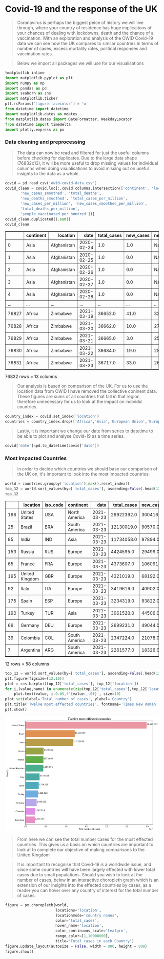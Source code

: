 # Covid-19 and the response of the UK

>Coronavirus is perhaps the biggest peice of history we will live through, where your country of residence has huge implicaitons of your chances of dealing with lockdowns, death and the chance of a vaccination. With an exploration and analysis of the OWID Covid-19 data we can see how the UK compares to similar countries in terms of number of cases, excess mortality rates, political responses and vaccination rates. 

>Below we import all packages we will use for our visualisations


```python
%matplotlib inline
import matplotlib.pyplot as plt
import numpy as np
import pandas as pd
import seaborn as sns
import matplotlib.ticker
plt.rcParams['figure.facecolor'] = 'w'
from datetime import datetime
import matplotlib.dates as mdates
from matplotlib.dates import DateFormatter, WeekdayLocator
from datetime import timedelta
import plotly.express as px
```

### Data cleaning and preprocessing

>The data can now be read and filtered for just the useful columns before checking for duplicates. Due to the large data shape (76832x13), it will be more useful to drop missing values for individual columns when doing visualisations to avoid missing out on useful insights to the data as a whole.


```python
covid = pd.read_csv('owid-covid-data.csv')
covid_clean = covid.loc[:,covid.columns.intersection(['continent', 'location', 'date', 'total_cases', 'new_cases',
       'new_cases_smoothed', 'total_deaths',
       'new_deaths_smoothed', 'total_cases_per_million',
       'new_cases_per_million', 'new_cases_smoothed_per_million',
       'total_deaths_per_million',
       'people_vaccinated_per_hundred'])]
covid_clean.duplicated().sum()
covid_clean
```




<div>
<style scoped>
    .dataframe tbody tr th:only-of-type {
        vertical-align: middle;
    }

    .dataframe tbody tr th {
        vertical-align: top;
    }

    .dataframe thead th {
        text-align: right;
    }
</style>
<table border="1" class="dataframe">
  <thead>
    <tr style="text-align: right;">
      <th></th>
      <th>continent</th>
      <th>location</th>
      <th>date</th>
      <th>total_cases</th>
      <th>new_cases</th>
      <th>new_cases_smoothed</th>
      <th>total_deaths</th>
      <th>new_deaths_smoothed</th>
      <th>total_cases_per_million</th>
      <th>new_cases_per_million</th>
      <th>new_cases_smoothed_per_million</th>
      <th>total_deaths_per_million</th>
      <th>people_vaccinated_per_hundred</th>
    </tr>
  </thead>
  <tbody>
    <tr>
      <td>0</td>
      <td>Asia</td>
      <td>Afghanistan</td>
      <td>2020-02-24</td>
      <td>1.0</td>
      <td>1.0</td>
      <td>NaN</td>
      <td>NaN</td>
      <td>NaN</td>
      <td>0.026</td>
      <td>0.026</td>
      <td>NaN</td>
      <td>NaN</td>
      <td>NaN</td>
    </tr>
    <tr>
      <td>1</td>
      <td>Asia</td>
      <td>Afghanistan</td>
      <td>2020-02-25</td>
      <td>1.0</td>
      <td>0.0</td>
      <td>NaN</td>
      <td>NaN</td>
      <td>NaN</td>
      <td>0.026</td>
      <td>0.000</td>
      <td>NaN</td>
      <td>NaN</td>
      <td>NaN</td>
    </tr>
    <tr>
      <td>2</td>
      <td>Asia</td>
      <td>Afghanistan</td>
      <td>2020-02-26</td>
      <td>1.0</td>
      <td>0.0</td>
      <td>NaN</td>
      <td>NaN</td>
      <td>NaN</td>
      <td>0.026</td>
      <td>0.000</td>
      <td>NaN</td>
      <td>NaN</td>
      <td>NaN</td>
    </tr>
    <tr>
      <td>3</td>
      <td>Asia</td>
      <td>Afghanistan</td>
      <td>2020-02-27</td>
      <td>1.0</td>
      <td>0.0</td>
      <td>NaN</td>
      <td>NaN</td>
      <td>NaN</td>
      <td>0.026</td>
      <td>0.000</td>
      <td>NaN</td>
      <td>NaN</td>
      <td>NaN</td>
    </tr>
    <tr>
      <td>4</td>
      <td>Asia</td>
      <td>Afghanistan</td>
      <td>2020-02-28</td>
      <td>1.0</td>
      <td>0.0</td>
      <td>NaN</td>
      <td>NaN</td>
      <td>NaN</td>
      <td>0.026</td>
      <td>0.000</td>
      <td>NaN</td>
      <td>NaN</td>
      <td>NaN</td>
    </tr>
    <tr>
      <td>...</td>
      <td>...</td>
      <td>...</td>
      <td>...</td>
      <td>...</td>
      <td>...</td>
      <td>...</td>
      <td>...</td>
      <td>...</td>
      <td>...</td>
      <td>...</td>
      <td>...</td>
      <td>...</td>
      <td>...</td>
    </tr>
    <tr>
      <td>76827</td>
      <td>Africa</td>
      <td>Zimbabwe</td>
      <td>2021-03-19</td>
      <td>36652.0</td>
      <td>41.0</td>
      <td>32.714</td>
      <td>1510.0</td>
      <td>2.000</td>
      <td>2466.001</td>
      <td>2.759</td>
      <td>2.201</td>
      <td>101.595</td>
      <td>0.28</td>
    </tr>
    <tr>
      <td>76828</td>
      <td>Africa</td>
      <td>Zimbabwe</td>
      <td>2021-03-20</td>
      <td>36662.0</td>
      <td>10.0</td>
      <td>27.286</td>
      <td>1510.0</td>
      <td>1.286</td>
      <td>2466.674</td>
      <td>0.673</td>
      <td>1.836</td>
      <td>101.595</td>
      <td>0.28</td>
    </tr>
    <tr>
      <td>76829</td>
      <td>Africa</td>
      <td>Zimbabwe</td>
      <td>2021-03-21</td>
      <td>36665.0</td>
      <td>3.0</td>
      <td>25.857</td>
      <td>1512.0</td>
      <td>1.286</td>
      <td>2466.876</td>
      <td>0.202</td>
      <td>1.740</td>
      <td>101.730</td>
      <td>0.29</td>
    </tr>
    <tr>
      <td>76830</td>
      <td>Africa</td>
      <td>Zimbabwe</td>
      <td>2021-03-22</td>
      <td>36684.0</td>
      <td>19.0</td>
      <td>25.714</td>
      <td>1514.0</td>
      <td>1.429</td>
      <td>2468.154</td>
      <td>1.278</td>
      <td>1.730</td>
      <td>101.864</td>
      <td>0.29</td>
    </tr>
    <tr>
      <td>76831</td>
      <td>Africa</td>
      <td>Zimbabwe</td>
      <td>2021-03-23</td>
      <td>36717.0</td>
      <td>33.0</td>
      <td>26.000</td>
      <td>1516.0</td>
      <td>1.286</td>
      <td>2470.375</td>
      <td>2.220</td>
      <td>1.749</td>
      <td>101.999</td>
      <td>0.30</td>
    </tr>
  </tbody>
</table>
<p>76832 rows × 13 columns</p>
</div>



>Our analysis is based on comparison of the UK. For us to use the location data from OWID I have removed the collective coninent data. These figures are sums of all countries that fall in that region, therefore unnecessary for us to look at the impact on individul countries.


```python
country_index = covid.set_index('location')
countries = country_index.drop(['Africa','Asia','European Union','Europe','International','Oceania','South America','World','North America'])
```

> Lastly, it is important we change our date from series to datetime to be able to plot and analyse Covid-19 as a time series.


```python
covid['date']=pd.to_datetime(covid['date'])
```

### Most Impacted Countries

> In order to decide which countries we should base our comparison of the UK on, it's important to look into the most impacted countries:


```python
world = countries.groupby('location').max().reset_index()
top_12 = world.sort_values(by=['total_cases'], ascending=False).head(12)
top_12
```




<div>
<style scoped>
    .dataframe tbody tr th:only-of-type {
        vertical-align: middle;
    }

    .dataframe tbody tr th {
        vertical-align: top;
    }

    .dataframe thead th {
        text-align: right;
    }
</style>
<table border="1" class="dataframe">
  <thead>
    <tr style="text-align: right;">
      <th></th>
      <th>location</th>
      <th>iso_code</th>
      <th>continent</th>
      <th>date</th>
      <th>total_cases</th>
      <th>new_cases</th>
      <th>new_cases_smoothed</th>
      <th>total_deaths</th>
      <th>new_deaths</th>
      <th>new_deaths_smoothed</th>
      <th>...</th>
      <th>gdp_per_capita</th>
      <th>extreme_poverty</th>
      <th>cardiovasc_death_rate</th>
      <th>diabetes_prevalence</th>
      <th>female_smokers</th>
      <th>male_smokers</th>
      <th>handwashing_facilities</th>
      <th>hospital_beds_per_thousand</th>
      <th>life_expectancy</th>
      <th>human_development_index</th>
    </tr>
  </thead>
  <tbody>
    <tr>
      <td>196</td>
      <td>United States</td>
      <td>USA</td>
      <td>North America</td>
      <td>2021-03-23</td>
      <td>29922392.0</td>
      <td>300416.0</td>
      <td>250743.571</td>
      <td>543843.0</td>
      <td>4477.0</td>
      <td>3427.429</td>
      <td>...</td>
      <td>54225.446</td>
      <td>1.2</td>
      <td>151.089</td>
      <td>10.79</td>
      <td>19.1</td>
      <td>24.6</td>
      <td>NaN</td>
      <td>2.77</td>
      <td>78.86</td>
      <td>0.926</td>
    </tr>
    <tr>
      <td>25</td>
      <td>Brazil</td>
      <td>BRA</td>
      <td>South America</td>
      <td>2021-03-23</td>
      <td>12130019.0</td>
      <td>90570.0</td>
      <td>75416.714</td>
      <td>298676.0</td>
      <td>3251.0</td>
      <td>2364.143</td>
      <td>...</td>
      <td>14103.452</td>
      <td>3.4</td>
      <td>177.961</td>
      <td>8.11</td>
      <td>10.1</td>
      <td>17.9</td>
      <td>NaN</td>
      <td>2.20</td>
      <td>75.88</td>
      <td>0.765</td>
    </tr>
    <tr>
      <td>85</td>
      <td>India</td>
      <td>IND</td>
      <td>Asia</td>
      <td>2021-03-23</td>
      <td>11734058.0</td>
      <td>97894.0</td>
      <td>93198.571</td>
      <td>160441.0</td>
      <td>2003.0</td>
      <td>1168.000</td>
      <td>...</td>
      <td>6426.674</td>
      <td>21.2</td>
      <td>282.280</td>
      <td>10.39</td>
      <td>1.9</td>
      <td>20.6</td>
      <td>59.550</td>
      <td>0.53</td>
      <td>69.66</td>
      <td>0.645</td>
    </tr>
    <tr>
      <td>153</td>
      <td>Russia</td>
      <td>RUS</td>
      <td>Europe</td>
      <td>2021-03-23</td>
      <td>4424595.0</td>
      <td>29499.0</td>
      <td>28501.143</td>
      <td>94231.0</td>
      <td>624.0</td>
      <td>554.571</td>
      <td>...</td>
      <td>24765.954</td>
      <td>0.1</td>
      <td>431.297</td>
      <td>6.18</td>
      <td>23.4</td>
      <td>58.3</td>
      <td>NaN</td>
      <td>8.05</td>
      <td>72.58</td>
      <td>0.824</td>
    </tr>
    <tr>
      <td>65</td>
      <td>France</td>
      <td>FRA</td>
      <td>Europe</td>
      <td>2021-03-23</td>
      <td>4373607.0</td>
      <td>106091.0</td>
      <td>56225.286</td>
      <td>93064.0</td>
      <td>1438.0</td>
      <td>975.286</td>
      <td>...</td>
      <td>38605.671</td>
      <td>NaN</td>
      <td>86.060</td>
      <td>4.77</td>
      <td>30.1</td>
      <td>35.6</td>
      <td>NaN</td>
      <td>5.98</td>
      <td>82.66</td>
      <td>0.901</td>
    </tr>
    <tr>
      <td>195</td>
      <td>United Kingdom</td>
      <td>GBR</td>
      <td>Europe</td>
      <td>2021-03-23</td>
      <td>4321019.0</td>
      <td>68192.0</td>
      <td>59828.571</td>
      <td>126523.0</td>
      <td>1826.0</td>
      <td>1253.000</td>
      <td>...</td>
      <td>39753.244</td>
      <td>0.2</td>
      <td>122.137</td>
      <td>4.28</td>
      <td>20.0</td>
      <td>24.7</td>
      <td>NaN</td>
      <td>2.54</td>
      <td>81.32</td>
      <td>0.932</td>
    </tr>
    <tr>
      <td>92</td>
      <td>Italy</td>
      <td>ITA</td>
      <td>Europe</td>
      <td>2021-03-23</td>
      <td>3419616.0</td>
      <td>40902.0</td>
      <td>35072.571</td>
      <td>105879.0</td>
      <td>993.0</td>
      <td>814.286</td>
      <td>...</td>
      <td>35220.084</td>
      <td>2.0</td>
      <td>113.151</td>
      <td>4.78</td>
      <td>19.8</td>
      <td>27.8</td>
      <td>NaN</td>
      <td>3.18</td>
      <td>83.51</td>
      <td>0.892</td>
    </tr>
    <tr>
      <td>175</td>
      <td>Spain</td>
      <td>ESP</td>
      <td>Europe</td>
      <td>2021-03-23</td>
      <td>3234319.0</td>
      <td>93822.0</td>
      <td>37010.714</td>
      <td>73744.0</td>
      <td>1623.0</td>
      <td>865.714</td>
      <td>...</td>
      <td>34272.360</td>
      <td>1.0</td>
      <td>99.403</td>
      <td>7.17</td>
      <td>27.4</td>
      <td>31.4</td>
      <td>NaN</td>
      <td>2.97</td>
      <td>83.56</td>
      <td>0.904</td>
    </tr>
    <tr>
      <td>190</td>
      <td>Turkey</td>
      <td>TUR</td>
      <td>Asia</td>
      <td>2021-03-23</td>
      <td>3061520.0</td>
      <td>44506.0</td>
      <td>33307.143</td>
      <td>30316.0</td>
      <td>259.0</td>
      <td>255.143</td>
      <td>...</td>
      <td>25129.341</td>
      <td>0.2</td>
      <td>171.285</td>
      <td>12.13</td>
      <td>14.1</td>
      <td>41.1</td>
      <td>NaN</td>
      <td>2.81</td>
      <td>77.69</td>
      <td>0.820</td>
    </tr>
    <tr>
      <td>69</td>
      <td>Germany</td>
      <td>DEU</td>
      <td>Europe</td>
      <td>2021-03-23</td>
      <td>2699231.0</td>
      <td>49044.0</td>
      <td>25757.000</td>
      <td>75255.0</td>
      <td>1734.0</td>
      <td>894.429</td>
      <td>...</td>
      <td>45229.245</td>
      <td>NaN</td>
      <td>156.139</td>
      <td>8.31</td>
      <td>28.2</td>
      <td>33.1</td>
      <td>NaN</td>
      <td>8.00</td>
      <td>81.33</td>
      <td>0.947</td>
    </tr>
    <tr>
      <td>39</td>
      <td>Colombia</td>
      <td>COL</td>
      <td>South America</td>
      <td>2021-03-23</td>
      <td>2347224.0</td>
      <td>21078.0</td>
      <td>17857.000</td>
      <td>62274.0</td>
      <td>400.0</td>
      <td>391.857</td>
      <td>...</td>
      <td>13254.949</td>
      <td>4.5</td>
      <td>124.240</td>
      <td>7.44</td>
      <td>4.7</td>
      <td>13.5</td>
      <td>65.386</td>
      <td>1.71</td>
      <td>77.29</td>
      <td>0.767</td>
    </tr>
    <tr>
      <td>7</td>
      <td>Argentina</td>
      <td>ARG</td>
      <td>South America</td>
      <td>2021-03-23</td>
      <td>2261577.0</td>
      <td>18326.0</td>
      <td>15051.143</td>
      <td>54823.0</td>
      <td>3351.0</td>
      <td>788.857</td>
      <td>...</td>
      <td>18933.907</td>
      <td>0.6</td>
      <td>191.032</td>
      <td>5.50</td>
      <td>16.2</td>
      <td>27.7</td>
      <td>NaN</td>
      <td>5.00</td>
      <td>76.67</td>
      <td>0.845</td>
    </tr>
  </tbody>
</table>
<p>12 rows × 58 columns</p>
</div>




```python
top_12 = world.sort_values(by=['total_cases'], ascending=False).head(12)
plt.figure(figsize=(12,10))
plot = sns.barplot(top_12['total_cases'], top_12['location'])
for i,(value,name) in enumerate(zip(top_12['total_cases'],top_12['location'])):
    plot.text(value, i-0.05,f'{value:,.0f}', size=10)
plot.set(xlabel='Total number of cases', ylabel='Country')
plt.title('Twelve most effected countries', fontname='Times New Roman', fontsize =18, fontweight='bold')
plt.show()
```


![png](output_13_0.png)


>From here we can see the total number cases for the most effected countries. This gives us a basis on which countries are important to look at to complete our objective of making comparisons to the United Kingdom

> It is important to recognise that Covid-19 is a worldwide issue, and since some countries will have been largely effected with lower total cases due to small populations. Should you wish to look at the number of cases, below in an interactive choropleth graph which is an extension of our insights into the effected countries by cases, as a reader you can hover over any country of interest for the total number of cases.


```python
figure = px.choropleth(world,
                       locations='location', 
                       locationmode='country names', 
                       color='total_cases', 
                       hover_name='location', 
                       color_continuous_scale='tealgrn', 
                       range_color=[1,10000000],
                       title='Total cases in each Country')
figure.update_layout(autosize = False, width = 800, height = 800)
figure.show()
```


<div>                            <div id="74e368bd-6ee1-40df-b789-3b1d6ef2b591" class="plotly-graph-div" style="height:800px; width:800px;"></div>            <script type="text/javascript">                require(["plotly"], function(Plotly) {                    window.PLOTLYENV=window.PLOTLYENV || {};                                    if (document.getElementById("74e368bd-6ee1-40df-b789-3b1d6ef2b591")) {                    Plotly.newPlot(                        "74e368bd-6ee1-40df-b789-3b1d6ef2b591",                        [{"coloraxis": "coloraxis", "geo": "geo", "hovertemplate": "<b>%{hovertext}</b><br><br>location=%{location}<br>total_cases=%{z}<extra></extra>", "hovertext": ["Afghanistan", "Albania", "Algeria", "Andorra", "Angola", "Anguilla", "Antigua and Barbuda", "Argentina", "Armenia", "Australia", "Austria", "Azerbaijan", "Bahamas", "Bahrain", "Bangladesh", "Barbados", "Belarus", "Belgium", "Belize", "Benin", "Bermuda", "Bhutan", "Bolivia", "Bosnia and Herzegovina", "Botswana", "Brazil", "Brunei", "Bulgaria", "Burkina Faso", "Burundi", "Cambodia", "Cameroon", "Canada", "Cape Verde", "Cayman Islands", "Central African Republic", "Chad", "Chile", "China", "Colombia", "Comoros", "Congo", "Costa Rica", "Cote d'Ivoire", "Croatia", "Cuba", "Cyprus", "Czechia", "Democratic Republic of Congo", "Denmark", "Djibouti", "Dominica", "Dominican Republic", "Ecuador", "Egypt", "El Salvador", "Equatorial Guinea", "Eritrea", "Estonia", "Eswatini", "Ethiopia", "Faeroe Islands", "Falkland Islands", "Fiji", "Finland", "France", "Gabon", "Gambia", "Georgia", "Germany", "Ghana", "Gibraltar", "Greece", "Greenland", "Grenada", "Guatemala", "Guernsey", "Guinea", "Guinea-Bissau", "Guyana", "Haiti", "Honduras", "Hong Kong", "Hungary", "Iceland", "India", "Indonesia", "Iran", "Iraq", "Ireland", "Isle of Man", "Israel", "Italy", "Jamaica", "Japan", "Jersey", "Jordan", "Kazakhstan", "Kenya", "Kosovo", "Kuwait", "Kyrgyzstan", "Laos", "Latvia", "Lebanon", "Lesotho", "Liberia", "Libya", "Liechtenstein", "Lithuania", "Luxembourg", "Macao", "Madagascar", "Malawi", "Malaysia", "Maldives", "Mali", "Malta", "Marshall Islands", "Mauritania", "Mauritius", "Mexico", "Micronesia (country)", "Moldova", "Monaco", "Mongolia", "Montenegro", "Montserrat", "Morocco", "Mozambique", "Myanmar", "Namibia", "Nepal", "Netherlands", "New Zealand", "Nicaragua", "Niger", "Nigeria", "North Macedonia", "Northern Cyprus", "Norway", "Oman", "Pakistan", "Palestine", "Panama", "Papua New Guinea", "Paraguay", "Peru", "Philippines", "Poland", "Portugal", "Qatar", "Romania", "Russia", "Rwanda", "Saint Helena", "Saint Kitts and Nevis", "Saint Lucia", "Saint Vincent and the Grenadines", "Samoa", "San Marino", "Sao Tome and Principe", "Saudi Arabia", "Senegal", "Serbia", "Seychelles", "Sierra Leone", "Singapore", "Slovakia", "Slovenia", "Solomon Islands", "Somalia", "South Africa", "South Korea", "South Sudan", "Spain", "Sri Lanka", "Sudan", "Suriname", "Sweden", "Switzerland", "Syria", "Taiwan", "Tajikistan", "Tanzania", "Thailand", "Timor", "Togo", "Trinidad and Tobago", "Tunisia", "Turkey", "Turks and Caicos Islands", "Uganda", "Ukraine", "United Arab Emirates", "United Kingdom", "United States", "Uruguay", "Uzbekistan", "Vanuatu", "Vatican", "Venezuela", "Vietnam", "Yemen", "Zambia", "Zimbabwe"], "locationmode": "country names", "locations": ["Afghanistan", "Albania", "Algeria", "Andorra", "Angola", "Anguilla", "Antigua and Barbuda", "Argentina", "Armenia", "Australia", "Austria", "Azerbaijan", "Bahamas", "Bahrain", "Bangladesh", "Barbados", "Belarus", "Belgium", "Belize", "Benin", "Bermuda", "Bhutan", "Bolivia", "Bosnia and Herzegovina", "Botswana", "Brazil", "Brunei", "Bulgaria", "Burkina Faso", "Burundi", "Cambodia", "Cameroon", "Canada", "Cape Verde", "Cayman Islands", "Central African Republic", "Chad", "Chile", "China", "Colombia", "Comoros", "Congo", "Costa Rica", "Cote d'Ivoire", "Croatia", "Cuba", "Cyprus", "Czechia", "Democratic Republic of Congo", "Denmark", "Djibouti", "Dominica", "Dominican Republic", "Ecuador", "Egypt", "El Salvador", "Equatorial Guinea", "Eritrea", "Estonia", "Eswatini", "Ethiopia", "Faeroe Islands", "Falkland Islands", "Fiji", "Finland", "France", "Gabon", "Gambia", "Georgia", "Germany", "Ghana", "Gibraltar", "Greece", "Greenland", "Grenada", "Guatemala", "Guernsey", "Guinea", "Guinea-Bissau", "Guyana", "Haiti", "Honduras", "Hong Kong", "Hungary", "Iceland", "India", "Indonesia", "Iran", "Iraq", "Ireland", "Isle of Man", "Israel", "Italy", "Jamaica", "Japan", "Jersey", "Jordan", "Kazakhstan", "Kenya", "Kosovo", "Kuwait", "Kyrgyzstan", "Laos", "Latvia", "Lebanon", "Lesotho", "Liberia", "Libya", "Liechtenstein", "Lithuania", "Luxembourg", "Macao", "Madagascar", "Malawi", "Malaysia", "Maldives", "Mali", "Malta", "Marshall Islands", "Mauritania", "Mauritius", "Mexico", "Micronesia (country)", "Moldova", "Monaco", "Mongolia", "Montenegro", "Montserrat", "Morocco", "Mozambique", "Myanmar", "Namibia", "Nepal", "Netherlands", "New Zealand", "Nicaragua", "Niger", "Nigeria", "North Macedonia", "Northern Cyprus", "Norway", "Oman", "Pakistan", "Palestine", "Panama", "Papua New Guinea", "Paraguay", "Peru", "Philippines", "Poland", "Portugal", "Qatar", "Romania", "Russia", "Rwanda", "Saint Helena", "Saint Kitts and Nevis", "Saint Lucia", "Saint Vincent and the Grenadines", "Samoa", "San Marino", "Sao Tome and Principe", "Saudi Arabia", "Senegal", "Serbia", "Seychelles", "Sierra Leone", "Singapore", "Slovakia", "Slovenia", "Solomon Islands", "Somalia", "South Africa", "South Korea", "South Sudan", "Spain", "Sri Lanka", "Sudan", "Suriname", "Sweden", "Switzerland", "Syria", "Taiwan", "Tajikistan", "Tanzania", "Thailand", "Timor", "Togo", "Trinidad and Tobago", "Tunisia", "Turkey", "Turks and Caicos Islands", "Uganda", "Ukraine", "United Arab Emirates", "United Kingdom", "United States", "Uruguay", "Uzbekistan", "Vanuatu", "Vatican", "Venezuela", "Vietnam", "Yemen", "Zambia", "Zimbabwe"], "name": "", "type": "choropleth", "z": [56177.0, 121847.0, 116349.0, 11591.0, 21774.0, null, 1080.0, 2261577.0, 185020.0, 29221.0, 519980.0, 248307.0, 8935.0, 137550.0, 577241.0, 3574.0, 312474.0, 842775.0, 12410.0, 6818.0, null, 869.0, 266086.0, 156346.0, 37559.0, 12130019.0, 206.0, 312741.0, 12572.0, 2628.0, 1817.0, 40622.0, 947489.0, 16555.0, null, 5087.0, 4440.0, 942958.0, 101582.0, 2347224.0, 3681.0, 9564.0, 213438.0, 40868.0, 258745.0, 68250.0, 42993.0, 1475538.0, 27580.0, 227723.0, 6771.0, 156.0, 250177.0, 313570.0, 196709.0, 63344.0, 6780.0, 3118.0, 97456.0, 17296.0, 190594.0, null, null, 67.0, 72713.0, 4373607.0, 18078.0, 5255.0, 278178.0, 2699231.0, 89893.0, null, 242347.0, null, 154.0, 189067.0, null, 18945.0, 3586.0, 9732.0, 12722.0, 184031.0, null, 586123.0, 6122.0, 11734058.0, 1471225.0, 1815712.0, 803041.0, 231484.0, null, 829689.0, 3419616.0, 36231.0, 458621.0, null, 553727.0, 285241.0, 123167.0, 80295.0, 221743.0, 87652.0, 49.0, 98094.0, 444865.0, 10685.0, 2042.0, 153411.0, 2634.0, 210202.0, 59662.0, null, 22682.0, 33323.0, 335540.0, 22790.0, 9474.0, 28409.0, 4.0, 17658.0, 826.0, 2203041.0, 1.0, 217715.0, 2199.0, 5610.0, 88116.0, null, 492403.0, 66496.0, 142264.0, 42771.0, 276244.0, 1230746.0, 2470.0, 6629.0, 4939.0, 162076.0, 120882.0, null, 89120.0, 152364.0, 637042.0, 228044.0, 351667.0, 3758.0, 198135.0, 1481259.0, 677653.0, 2089869.0, 818212.0, 174762.0, 907007.0, 4424595.0, 20975.0, null, 44.0, 4149.0, 1696.0, 3.0, 4432.0, 2159.0, 385834.0, 37958.0, 561372.0, 3798.0, 3949.0, 60221.0, 350551.0, 207298.0, 18.0, 10369.0, 1538961.0, 99846.0, 9919.0, 3234319.0, 90765.0, 31147.0, 9074.0, 758335.0, 586096.0, 17743.0, 1007.0, 13308.0, 509.0, 28346.0, 351.0, 9147.0, 7865.0, 246507.0, 3061520.0, null, 40719.0, 1615747.0, 444398.0, 4321019.0, 29922392.0, 86007.0, 81678.0, 3.0, 27.0, 152508.0, 2575.0, 3612.0, 86779.0, 36717.0]}],                        {"autosize": false, "coloraxis": {"cmax": 10000000, "cmin": 1, "colorbar": {"title": {"text": "total_cases"}}, "colorscale": [[0.0, "rgb(176, 242, 188)"], [0.16666666666666666, "rgb(137, 232, 172)"], [0.3333333333333333, "rgb(103, 219, 165)"], [0.5, "rgb(76, 200, 163)"], [0.6666666666666666, "rgb(56, 178, 163)"], [0.8333333333333334, "rgb(44, 152, 160)"], [1.0, "rgb(37, 125, 152)"]]}, "geo": {"center": {}, "domain": {"x": [0.0, 1.0], "y": [0.0, 1.0]}}, "height": 800, "legend": {"tracegroupgap": 0}, "template": {"data": {"bar": [{"error_x": {"color": "#2a3f5f"}, "error_y": {"color": "#2a3f5f"}, "marker": {"line": {"color": "#E5ECF6", "width": 0.5}}, "type": "bar"}], "barpolar": [{"marker": {"line": {"color": "#E5ECF6", "width": 0.5}}, "type": "barpolar"}], "carpet": [{"aaxis": {"endlinecolor": "#2a3f5f", "gridcolor": "white", "linecolor": "white", "minorgridcolor": "white", "startlinecolor": "#2a3f5f"}, "baxis": {"endlinecolor": "#2a3f5f", "gridcolor": "white", "linecolor": "white", "minorgridcolor": "white", "startlinecolor": "#2a3f5f"}, "type": "carpet"}], "choropleth": [{"colorbar": {"outlinewidth": 0, "ticks": ""}, "type": "choropleth"}], "contour": [{"colorbar": {"outlinewidth": 0, "ticks": ""}, "colorscale": [[0.0, "#0d0887"], [0.1111111111111111, "#46039f"], [0.2222222222222222, "#7201a8"], [0.3333333333333333, "#9c179e"], [0.4444444444444444, "#bd3786"], [0.5555555555555556, "#d8576b"], [0.6666666666666666, "#ed7953"], [0.7777777777777778, "#fb9f3a"], [0.8888888888888888, "#fdca26"], [1.0, "#f0f921"]], "type": "contour"}], "contourcarpet": [{"colorbar": {"outlinewidth": 0, "ticks": ""}, "type": "contourcarpet"}], "heatmap": [{"colorbar": {"outlinewidth": 0, "ticks": ""}, "colorscale": [[0.0, "#0d0887"], [0.1111111111111111, "#46039f"], [0.2222222222222222, "#7201a8"], [0.3333333333333333, "#9c179e"], [0.4444444444444444, "#bd3786"], [0.5555555555555556, "#d8576b"], [0.6666666666666666, "#ed7953"], [0.7777777777777778, "#fb9f3a"], [0.8888888888888888, "#fdca26"], [1.0, "#f0f921"]], "type": "heatmap"}], "heatmapgl": [{"colorbar": {"outlinewidth": 0, "ticks": ""}, "colorscale": [[0.0, "#0d0887"], [0.1111111111111111, "#46039f"], [0.2222222222222222, "#7201a8"], [0.3333333333333333, "#9c179e"], [0.4444444444444444, "#bd3786"], [0.5555555555555556, "#d8576b"], [0.6666666666666666, "#ed7953"], [0.7777777777777778, "#fb9f3a"], [0.8888888888888888, "#fdca26"], [1.0, "#f0f921"]], "type": "heatmapgl"}], "histogram": [{"marker": {"colorbar": {"outlinewidth": 0, "ticks": ""}}, "type": "histogram"}], "histogram2d": [{"colorbar": {"outlinewidth": 0, "ticks": ""}, "colorscale": [[0.0, "#0d0887"], [0.1111111111111111, "#46039f"], [0.2222222222222222, "#7201a8"], [0.3333333333333333, "#9c179e"], [0.4444444444444444, "#bd3786"], [0.5555555555555556, "#d8576b"], [0.6666666666666666, "#ed7953"], [0.7777777777777778, "#fb9f3a"], [0.8888888888888888, "#fdca26"], [1.0, "#f0f921"]], "type": "histogram2d"}], "histogram2dcontour": [{"colorbar": {"outlinewidth": 0, "ticks": ""}, "colorscale": [[0.0, "#0d0887"], [0.1111111111111111, "#46039f"], [0.2222222222222222, "#7201a8"], [0.3333333333333333, "#9c179e"], [0.4444444444444444, "#bd3786"], [0.5555555555555556, "#d8576b"], [0.6666666666666666, "#ed7953"], [0.7777777777777778, "#fb9f3a"], [0.8888888888888888, "#fdca26"], [1.0, "#f0f921"]], "type": "histogram2dcontour"}], "mesh3d": [{"colorbar": {"outlinewidth": 0, "ticks": ""}, "type": "mesh3d"}], "parcoords": [{"line": {"colorbar": {"outlinewidth": 0, "ticks": ""}}, "type": "parcoords"}], "pie": [{"automargin": true, "type": "pie"}], "scatter": [{"marker": {"colorbar": {"outlinewidth": 0, "ticks": ""}}, "type": "scatter"}], "scatter3d": [{"line": {"colorbar": {"outlinewidth": 0, "ticks": ""}}, "marker": {"colorbar": {"outlinewidth": 0, "ticks": ""}}, "type": "scatter3d"}], "scattercarpet": [{"marker": {"colorbar": {"outlinewidth": 0, "ticks": ""}}, "type": "scattercarpet"}], "scattergeo": [{"marker": {"colorbar": {"outlinewidth": 0, "ticks": ""}}, "type": "scattergeo"}], "scattergl": [{"marker": {"colorbar": {"outlinewidth": 0, "ticks": ""}}, "type": "scattergl"}], "scattermapbox": [{"marker": {"colorbar": {"outlinewidth": 0, "ticks": ""}}, "type": "scattermapbox"}], "scatterpolar": [{"marker": {"colorbar": {"outlinewidth": 0, "ticks": ""}}, "type": "scatterpolar"}], "scatterpolargl": [{"marker": {"colorbar": {"outlinewidth": 0, "ticks": ""}}, "type": "scatterpolargl"}], "scatterternary": [{"marker": {"colorbar": {"outlinewidth": 0, "ticks": ""}}, "type": "scatterternary"}], "surface": [{"colorbar": {"outlinewidth": 0, "ticks": ""}, "colorscale": [[0.0, "#0d0887"], [0.1111111111111111, "#46039f"], [0.2222222222222222, "#7201a8"], [0.3333333333333333, "#9c179e"], [0.4444444444444444, "#bd3786"], [0.5555555555555556, "#d8576b"], [0.6666666666666666, "#ed7953"], [0.7777777777777778, "#fb9f3a"], [0.8888888888888888, "#fdca26"], [1.0, "#f0f921"]], "type": "surface"}], "table": [{"cells": {"fill": {"color": "#EBF0F8"}, "line": {"color": "white"}}, "header": {"fill": {"color": "#C8D4E3"}, "line": {"color": "white"}}, "type": "table"}]}, "layout": {"annotationdefaults": {"arrowcolor": "#2a3f5f", "arrowhead": 0, "arrowwidth": 1}, "autotypenumbers": "strict", "coloraxis": {"colorbar": {"outlinewidth": 0, "ticks": ""}}, "colorscale": {"diverging": [[0, "#8e0152"], [0.1, "#c51b7d"], [0.2, "#de77ae"], [0.3, "#f1b6da"], [0.4, "#fde0ef"], [0.5, "#f7f7f7"], [0.6, "#e6f5d0"], [0.7, "#b8e186"], [0.8, "#7fbc41"], [0.9, "#4d9221"], [1, "#276419"]], "sequential": [[0.0, "#0d0887"], [0.1111111111111111, "#46039f"], [0.2222222222222222, "#7201a8"], [0.3333333333333333, "#9c179e"], [0.4444444444444444, "#bd3786"], [0.5555555555555556, "#d8576b"], [0.6666666666666666, "#ed7953"], [0.7777777777777778, "#fb9f3a"], [0.8888888888888888, "#fdca26"], [1.0, "#f0f921"]], "sequentialminus": [[0.0, "#0d0887"], [0.1111111111111111, "#46039f"], [0.2222222222222222, "#7201a8"], [0.3333333333333333, "#9c179e"], [0.4444444444444444, "#bd3786"], [0.5555555555555556, "#d8576b"], [0.6666666666666666, "#ed7953"], [0.7777777777777778, "#fb9f3a"], [0.8888888888888888, "#fdca26"], [1.0, "#f0f921"]]}, "colorway": ["#636efa", "#EF553B", "#00cc96", "#ab63fa", "#FFA15A", "#19d3f3", "#FF6692", "#B6E880", "#FF97FF", "#FECB52"], "font": {"color": "#2a3f5f"}, "geo": {"bgcolor": "white", "lakecolor": "white", "landcolor": "#E5ECF6", "showlakes": true, "showland": true, "subunitcolor": "white"}, "hoverlabel": {"align": "left"}, "hovermode": "closest", "mapbox": {"style": "light"}, "paper_bgcolor": "white", "plot_bgcolor": "#E5ECF6", "polar": {"angularaxis": {"gridcolor": "white", "linecolor": "white", "ticks": ""}, "bgcolor": "#E5ECF6", "radialaxis": {"gridcolor": "white", "linecolor": "white", "ticks": ""}}, "scene": {"xaxis": {"backgroundcolor": "#E5ECF6", "gridcolor": "white", "gridwidth": 2, "linecolor": "white", "showbackground": true, "ticks": "", "zerolinecolor": "white"}, "yaxis": {"backgroundcolor": "#E5ECF6", "gridcolor": "white", "gridwidth": 2, "linecolor": "white", "showbackground": true, "ticks": "", "zerolinecolor": "white"}, "zaxis": {"backgroundcolor": "#E5ECF6", "gridcolor": "white", "gridwidth": 2, "linecolor": "white", "showbackground": true, "ticks": "", "zerolinecolor": "white"}}, "shapedefaults": {"line": {"color": "#2a3f5f"}}, "ternary": {"aaxis": {"gridcolor": "white", "linecolor": "white", "ticks": ""}, "baxis": {"gridcolor": "white", "linecolor": "white", "ticks": ""}, "bgcolor": "#E5ECF6", "caxis": {"gridcolor": "white", "linecolor": "white", "ticks": ""}}, "title": {"x": 0.05}, "xaxis": {"automargin": true, "gridcolor": "white", "linecolor": "white", "ticks": "", "title": {"standoff": 15}, "zerolinecolor": "white", "zerolinewidth": 2}, "yaxis": {"automargin": true, "gridcolor": "white", "linecolor": "white", "ticks": "", "title": {"standoff": 15}, "zerolinecolor": "white", "zerolinewidth": 2}}}, "title": {"text": "Total cases in each Country"}, "width": 800},                        {"responsive": true}                    ).then(function(){

var gd = document.getElementById('74e368bd-6ee1-40df-b789-3b1d6ef2b591');
var x = new MutationObserver(function (mutations, observer) {{
        var display = window.getComputedStyle(gd).display;
        if (!display || display === 'none') {{
            console.log([gd, 'removed!']);
            Plotly.purge(gd);
            observer.disconnect();
        }}
}});

// Listen for the removal of the full notebook cells
var notebookContainer = gd.closest('#notebook-container');
if (notebookContainer) {{
    x.observe(notebookContainer, {childList: true});
}}

// Listen for the clearing of the current output cell
var outputEl = gd.closest('.output');
if (outputEl) {{
    x.observe(outputEl, {childList: true});
}}

                        })                };                });            </script>        </div>


> Darker colours above indicated the countries with the most cases.
(Please note: if you wish to use interactive features of graph, check out my script rather than PDF.)

> Now we have seen the total cases in each country, we can look at the severity of the pandemic through exploring the amount of deaths. By looking at the amount of extra deaths in the year of the pandemic we can assess how badly it has impacted survival.

### Excess Mortality 

>An additional Covid-19 CSV from OWID has been used below:


```python
excess_mortality = pd.read_csv('excess-mortality-p-scores.csv')
excess_mortality.rename(columns = {'Entity':'location1','Code':'Iso_code','Excess mortality P-scores, all ages': 'P_scores'}, inplace=True)
countries1 = ['United Kingdom','United States','France']
excess_mortality1 = excess_mortality[excess_mortality['location1'].isin(countries1)]
```


```python
excess_mortality['Day']=pd.to_datetime(excess_mortality['Day'])
excess_mortality['Day']
```




    240    2020-01-31
    241    2020-02-29
    242    2020-03-31
    243    2020-04-30
    244    2020-05-31
              ...    
    3299   2021-01-17
    3300   2021-01-24
    3301   2021-01-31
    3302   2021-02-07
    3303   2021-02-14
    Name: Day, Length: 217, dtype: datetime64[ns]




```python
US = excess_mortality[excess_mortality['location1']== 'United States']
UK = excess_mortality[excess_mortality['location1']== 'United Kingdom']
France = excess_mortality[excess_mortality['location1']== 'France']
```


```python
import datetime as dt
plt.figure(figsize=(12,8))
plt.ylim(-20,125)
plt.plot(US['Day'],US['P_scores'],color='green',alpha=0.5,label='US')
plt.plot(UK['Day'],UK['P_scores'],color='orange',alpha=1, label='UK')
plt.plot(France['Day'],France['P_scores'],color='Blue',alpha=0.5,label='France')
plt.gca().xaxis.set_major_formatter(mdates.DateFormatter('%Y-%m-%d'))
plt.gca().xaxis.set_major_locator(mdates.DayLocator(interval=14)) 
plt.gca().xaxis.set_tick_params(rotation = 45)
plt.ylabel('P-SCORE(%)', fontsize=12, alpha = 0.75)
plt.xlabel('Date', fontsize=12, alpha=0.75)
plt.title('Excess Mortality P score over Time', fontsize=18, weight='bold', alpha=1)
plt.legend()
plt.show()
```


![png](output_24_0.png)


> The chart here shows excess mortality from the start of the pandemic as a P score. The P score is calculated as the percentage difference between the number of deaths this year in weekly periods from previous years 2015-2019. The imported data is an extension CSV from OWID which allowed me to compare the UK with the US and France, two countries with similar economies. 

>To see where i got this dataset, follow this link for the CSV: https://ourworldindata.org/excess-mortality-covid

> We can see that during the first wave, the UK had a much larger excess mortality rate that than similar countries that even had more total cases (shown in graph 1). Perhaps this is due to the relaxed standpoint that the United Kingdom's policy makers took...

> Below is a time series graph that annotates the political repsonses made by Boris Johnson against the number of new cases in the UK to see if we can explain our spike in early excess mortality.


```python
uk_analysis = covid_clean[covid_clean['location']=='United Kingdom']
uk_analysis = uk_analysis[['location','new_cases_smoothed','date']]
uk_analysis = uk_analysis.dropna()
uk_analysis['date'] = pd.to_datetime(uk_analysis['date'])
```


```python
plt.figure(figsize=(12,8))
plt.plot(uk_analysis['date'],uk_analysis['new_cases_smoothed'])

style = dict(size=10, color='darkgrey')

plt.text('2020-1-31',2,"First UK cases confirmed", ha='left', **style)
plt.text('2020-2-26',10,"PM advised by scientists to lockdown", ha='left', **style)
plt.text('2020-3-13',35,"Major UK Sporting events", ha='left', **style)
plt.text('2020-3-23',5500,"Lockdown announced", ha='center', **style)
plt.text('2020-5-13',250,"PM urges poeple to go back to work", ha='left', **style)
plt.text('2020-5-13',150,"First lockdown easing", ha='left', **style)
plt.text('2020-8-1',600,"Eat out to help out scheme introduced", ha='left', **style)
plt.text('2020-9-14',22000,"Rule of six", ha='left', **style)
plt.text('2021-1-4',65000,"New National lockdown", ha='left', **style)
plt.text('2021-2-14',4000,"Vaccine intorduced", ha='center', **style)

plt.gca().xaxis.set_major_formatter(mdates.DateFormatter('%Y-%m-%d'))
plt.gca().xaxis.set_major_locator(mdates.DayLocator(interval=14)) 
plt.gca().xaxis.set_tick_params(rotation = 45)

plt.yscale('log')
plt.ylabel('New Cases', fontsize=12, alpha = 0.75)
plt.xlabel('Date', fontsize=12, alpha=0.75)

plt.axvline('2020-3-23', color='grey',alpha=0.5)
plt.axvline('2021-1-04', color='grey',alpha=0.5)
plt.text('2020-3-26',0.5, 'Lockdown 1', color ='red')
plt.text('2021-1-4',0.5, 'Lockdown 2', color ='red')
plt.title('United Kingdom Political Responses', fontsize=18, weight='bold', alpha=1)
plt.show()


```


![png](output_29_0.png)


> The above graph shows the new cases smoothed in the United Kingdom, annotated with the PM's response against the dates accordingly. SAGE, a government science advisory advised that restricting outside activities alongside shutting schools and work would delay the peak of the coronavirus outbreak by up to five weeks, reducing overall cases by 50%. What is abundantly clear to see in the graph is that the PM chose to ignore this for a further month, until announcing a lockdown on 2020-03-23 at the first axv line. To it's belated success, the number of new cases dramatically reduced to a point that the PM eased the lockdown and actively encouraged people to make up for lost time and 'eat out to help out'. 

> Even after recieving this modelled advice from SAGE, two major sporting events were still allowed to go ahead: Cheltenham festiavl and Liverpool's Champions league fixture where tens of thousands of Spanish fans were allowed to visit and watch the match. Potentially contracting or passing on the virus to those in at the match, hotels or in the city. 

>The graph, along with the dated annotations are a great way of showing how the UK responded too slow due to the PM ignoring all advice, which has lead to the high P-score in the previous graph and ultimately and increased number of avoidable deaths.


```python

```

> For more on SAGE's advise to the PM, see here: https://news.sky.com/story/covid-19-did-boris-johnson-ignore-his-scientific-advisers-in-the-run-up-to-lockdown-12179849

### Did the UK get it right with Vaccinations?

> The limitation to our above graph is that vaccinations were only introduced at the end of our data.

>Below we look into the vaccination responses from the UK, US, France, India and Isreal for comparison.


```python
covid['date']=pd.to_datetime(covid['date'])
countries = ['United States', 'United Kingdom', 'India','Israel','France']
covid_new = covid[covid['location'].isin(countries)]
```


```python
pivot = pd.pivot_table(
    data = covid_new,
    index = 'date',
    columns = 'location',
    values = 'people_vaccinated_per_hundred',
    aggfunc ='mean',
)
pivot = pivot.fillna(method='ffill')
```


```python
country_of_interest = 'United Kingdom'
UK_colour = {location:('darkcyan' if location== country_of_interest else 'grey') for location in countries}
colour_depth = {location:(1.0 if location == country_of_interest else 0.75) for location in countries}
```


```python
plt.figure(figsize=(12,6))
plt.ylim(0,100)

for location in countries:
    plt.plot(
    pivot.index,
    pivot[location],
    color= UK_colour[location],
    alpha= colour_depth[location],
    )
    
    plt.text(
    x = pivot.index[-1],
    y = pivot[location].max(),
    color = UK_colour[location],
    s = location,
    alpha = colour_depth[location],
    )
    
plt.xticks(rotation=45)
plt.gca().xaxis.set_major_formatter(mdates.DateFormatter('%Y-%m-%d'))
plt.gca().xaxis.set_major_locator(mdates.DayLocator(interval=7)) 
plt.ylabel('People vaccinations per 100', fontsize=12, alpha = 0.75)
plt.xlabel('Date', fontsize=12, alpha=0.75)
plt.title('COVID-19 Vaccinations per 100 over Time', fontsize=18, weight='bold', alpha=1)
plt.show()
```


![png](output_38_0.png)


> The UK can actually be seen to be quite progressive here, with now almost 4 in 10 people vaccinated in total. As a relatively new graph, we can see the increasing rate of all countries as they adapt to administrating vaccinations. Isreal were quick to begin, they agreeded to exchange anonymised data for Pzifer resources. Since 2021-01-06, the United Kingdom have been fast, efficient and succeffully administring vaccinations at the same rate of Isreal once we got going. Perhaps suggesting the PM is ready to take serious steps at reducing the likelihood of future lockdowns and longevity of Covid-19.

>It would be interesting to attain data on the different vaccines administred and see if there is large differences on the Pfizer or Astra Zenica at protecting the UK from coronavirus.

> The quick response to vaccinations is likely prompted from what we have alreaady discovered in previous visualisations: The UK's response was too slow, which resulted in an unacceptably higher excess mortality rate than similar countries.


```python

```


```python

```


```python

```

